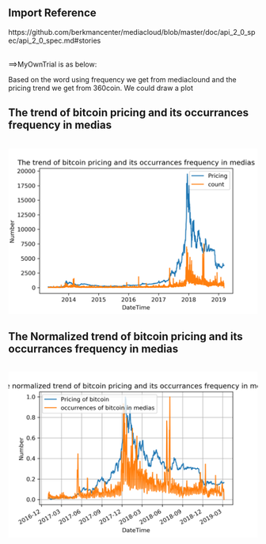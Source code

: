 <h2><b>Import Reference</b></h2>
https://github.com/berkmancenter/mediacloud/blob/master/doc/api_2_0_spec/api_2_0_spec.md#stories

<br>==>MyOwnTrial is as below:

Based on the word using frequency we get from mediaclound and the pricing trend we get from 360coin. We could draw a plot

<h2>The trend of bitcoin pricing and its occurrances frequency in medias</h2><br>
<img src="https://github.com/edgeslab/cs418-project-slamming-squad-1/blob/master/mediacloud/Bitcoin_Price_And_Occurencies.png", width="600">
<br>
<h2>The Normalized trend of bitcoin pricing and its occurrances frequency in medias</h2><br>
<img src="https://github.com/edgeslab/cs418-project-slamming-squad-1/blob/master/mediacloud/Bitcoin_Price_And_Occurencies_Normalized.png", width="600">

